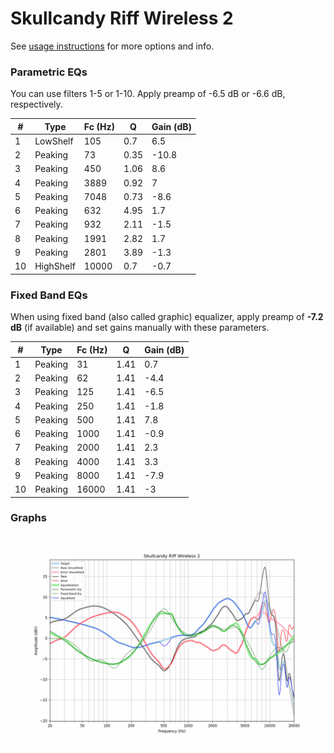 # Skullcandy Riff Wireless 2
See [usage instructions](https://github.com/jaakkopasanen/AutoEq#usage) for more options and info.

### Parametric EQs
You can use filters 1-5 or 1-10. Apply preamp of -6.5 dB or -6.6 dB, respectively.

|   # | Type      |   Fc (Hz) |    Q |   Gain (dB) |
|-----|-----------|-----------|------|-------------|
|   1 | LowShelf  |       105 | 0.7  |         6.5 |
|   2 | Peaking   |        73 | 0.35 |       -10.8 |
|   3 | Peaking   |       450 | 1.06 |         8.6 |
|   4 | Peaking   |      3889 | 0.92 |         7   |
|   5 | Peaking   |      7048 | 0.73 |        -8.6 |
|   6 | Peaking   |       632 | 4.95 |         1.7 |
|   7 | Peaking   |       932 | 2.11 |        -1.5 |
|   8 | Peaking   |      1991 | 2.82 |         1.7 |
|   9 | Peaking   |      2801 | 3.89 |        -1.3 |
|  10 | HighShelf |     10000 | 0.7  |        -0.7 |

### Fixed Band EQs
When using fixed band (also called graphic) equalizer, apply preamp of **-7.2 dB** (if available) and set gains manually with these parameters.

|   # | Type    |   Fc (Hz) |    Q |   Gain (dB) |
|-----|---------|-----------|------|-------------|
|   1 | Peaking |        31 | 1.41 |         0.7 |
|   2 | Peaking |        62 | 1.41 |        -4.4 |
|   3 | Peaking |       125 | 1.41 |        -6.5 |
|   4 | Peaking |       250 | 1.41 |        -1.8 |
|   5 | Peaking |       500 | 1.41 |         7.8 |
|   6 | Peaking |      1000 | 1.41 |        -0.9 |
|   7 | Peaking |      2000 | 1.41 |         2.3 |
|   8 | Peaking |      4000 | 1.41 |         3.3 |
|   9 | Peaking |      8000 | 1.41 |        -7.9 |
|  10 | Peaking |     16000 | 1.41 |        -3   |

### Graphs
![](./Skullcandy%20Riff%20Wireless%202.png)
